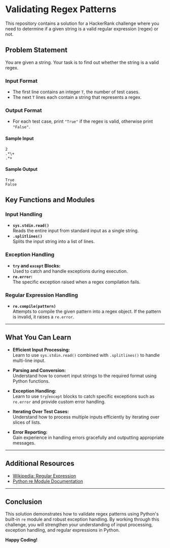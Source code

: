 # Validating Regex Patterns

This repository contains a solution for a HackerRank challenge where you need to determine if a given string is a valid regular expression (regex) or not.

## Problem Statement

You are given a string. Your task is to find out whether the string is a valid regex.

### Input Format
- The first line contains an integer `T`, the number of test cases.
- The next `T` lines each contain a string that represents a regex.

### Output Format
- For each test case, print `"True"` if the regex is valid, otherwise print `"False"`.

#### Sample Input
```
2
.*\+
.*+
```

#### Sample Output
```
True 
False
```

## Key Functions and Modules

### Input Handling
- **`sys.stdin.read()`**  
  Reads the entire input from standard input as a single string.
- **`.splitlines()`**  
  Splits the input string into a list of lines.

### Exception Handling
- **`try` and `except` Blocks:**  
  Used to catch and handle exceptions during execution.
- **`re.error`:**  
  The specific exception raised when a regex compilation fails.

### Regular Expression Handling
- **`re.compile(pattern)`**  
  Attempts to compile the given pattern into a regex object. If the pattern is invalid, it raises a `re.error`.

---

## What You Can Learn

- **Efficient Input Processing:**  
  Learn to use `sys.stdin.read()` combined with `.splitlines()` to handle multi-line input.

- **Parsing and Conversion:**  
  Understand how to convert input strings to the required format using Python functions.

- **Exception Handling:**  
  Learn to use `try`/`except` blocks to catch specific exceptions such as `re.error` and provide custom error handling.

- **Iterating Over Test Cases:**  
  Understand how to process multiple inputs efficiently by iterating over slices of lists.

- **Error Reporting:**  
  Gain experience in handling errors gracefully and outputting appropriate messages.

---

## Additional Resources

- [Wikipedia: Regular Expression](https://en.wikipedia.org/wiki/Regular_expression)
- [Python re Module Documentation](https://docs.python.org/3/library/re.html)

---

## Conclusion

This solution demonstrates how to validate regex patterns using Python's built-in `re` module and robust exception handling. By working through this challenge, you will strengthen your understanding of input processing, exception handling, and regular expressions in Python.

**Happy Coding!**
